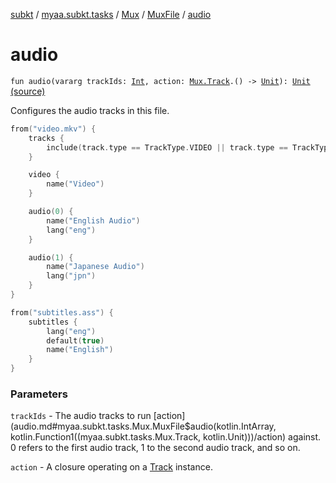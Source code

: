 [subkt](../../../index.md) / [myaa.subkt.tasks](../../index.md) / [Mux](../index.md) / [MuxFile](index.md) / [audio](./audio.md)

# audio

`fun audio(vararg trackIds: `[`Int`](https://kotlinlang.org/api/latest/jvm/stdlib/kotlin/-int/index.html)`, action: `[`Mux.Track`](../-track/index.md)`.() -> `[`Unit`](https://kotlinlang.org/api/latest/jvm/stdlib/kotlin/-unit/index.html)`): `[`Unit`](https://kotlinlang.org/api/latest/jvm/stdlib/kotlin/-unit/index.html) [(source)](https://github.com/Myaamori/SubKt/blob/0.1.13/src/main/kotlin/myaa/subkt/tasks/muxtask.kt#L427)

Configures the audio tracks in this file.

``` kotlin
from("video.mkv") {
    tracks {
        include(track.type == TrackType.VIDEO || track.type == TrackType.AUDIO)
    }

    video {
        name("Video")
    }

    audio(0) {
        name("English Audio")
        lang("eng")
    }

    audio(1) {
        name("Japanese Audio")
        lang("jpn")
    }
}

from("subtitles.ass") {
    subtitles {
        lang("eng")
        default(true)
        name("English")
    }
}
```

### Parameters

`trackIds` - The audio tracks to run [action](audio.md#myaa.subkt.tasks.Mux.MuxFile$audio(kotlin.IntArray, kotlin.Function1((myaa.subkt.tasks.Mux.Track, kotlin.Unit)))/action) against.
0 refers to the first audio track, 1 to the second audio track, and so on.

`action` - A closure operating on a [Track](../-track/index.md) instance.